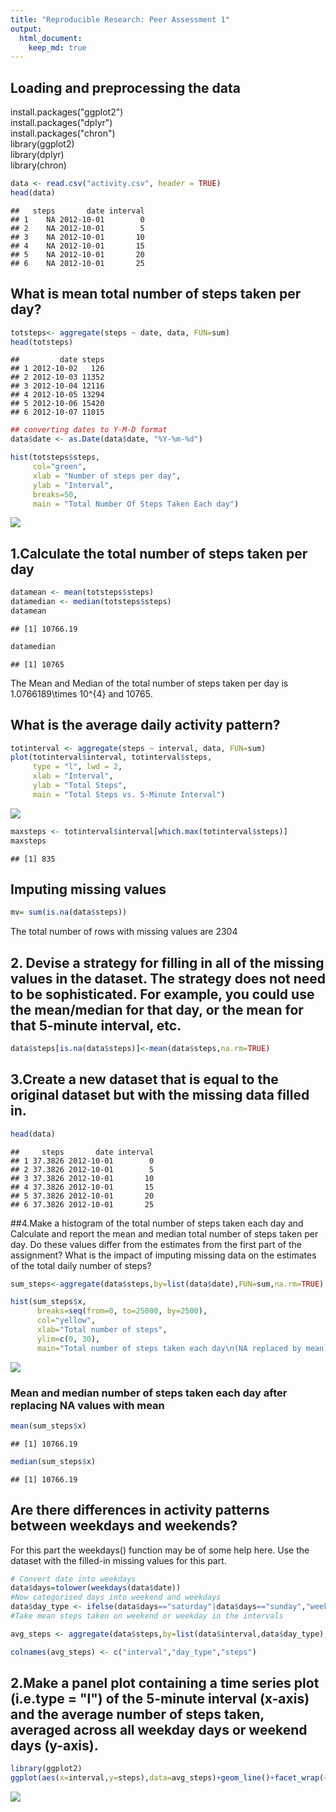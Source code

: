 ```yaml
---
title: "Reproducible Research: Peer Assessment 1"
output: 
  html_document:
    keep_md: true
---
```



## Loading and preprocessing the data
install.packages("ggplot2")  
install.packages("dplyr")  
install.packages("chron")  
library(ggplot2)  
library(dplyr)   
library(chron)  

```r
data <- read.csv("activity.csv", header = TRUE)
head(data)
```

```
##   steps       date interval
## 1    NA 2012-10-01        0
## 2    NA 2012-10-01        5
## 3    NA 2012-10-01       10
## 4    NA 2012-10-01       15
## 5    NA 2012-10-01       20
## 6    NA 2012-10-01       25
```


## What is mean total number of steps taken per day?

```r
totsteps<- aggregate(steps ~ date, data, FUN=sum)
head(totsteps)
```

```
##         date steps
## 1 2012-10-02   126
## 2 2012-10-03 11352
## 3 2012-10-04 12116
## 4 2012-10-05 13294
## 5 2012-10-06 15420
## 6 2012-10-07 11015
```

```r
## converting dates to Y-M-D format
data$date <- as.Date(data$date, "%Y-%m-%d")

hist(totsteps$steps, 
     col="green", 
     xlab = "Number of steps per day", 
     ylab = "Interval",
     breaks=50,
     main = "Total Number Of Steps Taken Each day")
```

![](PA1_template_files/figure-html/unnamed-chunk-2-1.png)<!-- -->

## 1.Calculate the total number of steps taken per day


```r
datamean <- mean(totsteps$steps)
datamedian <- median(totsteps$steps)
datamean
```

```
## [1] 10766.19
```

```r
datamedian
```

```
## [1] 10765
```
The Mean and Median of the total number of steps taken per day is 1.0766189\times 10^{4} and 10765.

## What is the average daily activity pattern?


```r
totinterval <- aggregate(steps ~ interval, data, FUN=sum)
plot(totinterval$interval, totinterval$steps, 
     type = "l", lwd = 2,
     xlab = "Interval", 
     ylab = "Total Steps",
     main = "Total Steps vs. 5-Minute Interval")
```

![](PA1_template_files/figure-html/unnamed-chunk-4-1.png)<!-- -->


```r
maxsteps <- totinterval$interval[which.max(totinterval$steps)]
maxsteps
```

```
## [1] 835
```

## Imputing missing values

```r
mv= sum(is.na(data$steps))
```
The total number of rows with missing values are 2304  


## 2. Devise a strategy for filling in all of the missing values in the dataset. The strategy does not need to be sophisticated. For example, you could use the mean/median for that day, or the mean for that 5-minute interval, etc.

```r
data$steps[is.na(data$steps)]<-mean(data$steps,na.rm=TRUE)
```
## 3.Create a new dataset that is equal to the original dataset but with the missing data filled in. 

```r
head(data)
```

```
##     steps       date interval
## 1 37.3826 2012-10-01        0
## 2 37.3826 2012-10-01        5
## 3 37.3826 2012-10-01       10
## 4 37.3826 2012-10-01       15
## 5 37.3826 2012-10-01       20
## 6 37.3826 2012-10-01       25
```

##4.Make a histogram of the total number of steps taken each day and Calculate and report the mean and median total number of steps taken per day. Do these values differ from the estimates from the first part of the assignment? What is the impact of imputing missing data on the estimates of the total daily number of steps?

```r
sum_steps<-aggregate(data$steps,by=list(data$date),FUN=sum,na.rm=TRUE) 

hist(sum_steps$x, 
      breaks=seq(from=0, to=25000, by=2500),
      col="yellow", 
      xlab="Total number of steps", 
      ylim=c(0, 30), 
      main="Total number of steps taken each day\n(NA replaced by mean)")
```

![](PA1_template_files/figure-html/unnamed-chunk-9-1.png)<!-- -->
### Mean and median number of steps taken each day after replacing NA values with mean

```r
mean(sum_steps$x)
```

```
## [1] 10766.19
```

```r
median(sum_steps$x)
```

```
## [1] 10766.19
```
## Are there differences in activity patterns between weekdays and weekends?
For this part the weekdays() function may be of some help here. Use the dataset with the filled-in missing values for this part.

```r
# Convert date into weekdays
data$days=tolower(weekdays(data$date))
#Now categorised days into weekend and weekdays
data$day_type <- ifelse(data$days=="saturday"|data$days=="sunday","weekend","weekday")
#Take mean steps taken on weekend or weekday in the intervals

avg_steps <- aggregate(data$steps,by=list(data$interval,data$day_type),FUN=mean,na.rm=TRUE)

colnames(avg_steps) <- c("interval","day_type","steps")
```

## 2.Make a panel plot containing a time series plot (i.e.type = "l") of the 5-minute interval (x-axis) and the average number of steps taken, averaged across all weekday days or weekend days (y-axis).    


```r
library(ggplot2)
ggplot(aes(x=interval,y=steps),data=avg_steps)+geom_line()+facet_wrap(~avg_steps$day_type)
```

![](PA1_template_files/figure-html/unnamed-chunk-12-1.png)<!-- -->




